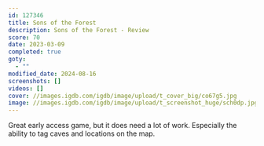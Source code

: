 ```yaml
---
id: 127346
title: Sons of the Forest
description: Sons of the Forest - Review
score: 70
date: 2023-03-09
completed: true
goty:
  - ""
modified_date: 2024-08-16
screenshots: []
videos: []
cover: //images.igdb.com/igdb/image/upload/t_cover_big/co67g5.jpg
image: //images.igdb.com/igdb/image/upload/t_screenshot_huge/sch0dp.jpg
---
```

Great early access game, but it does need a lot of work. Especially the ability to tag caves and locations on the map.